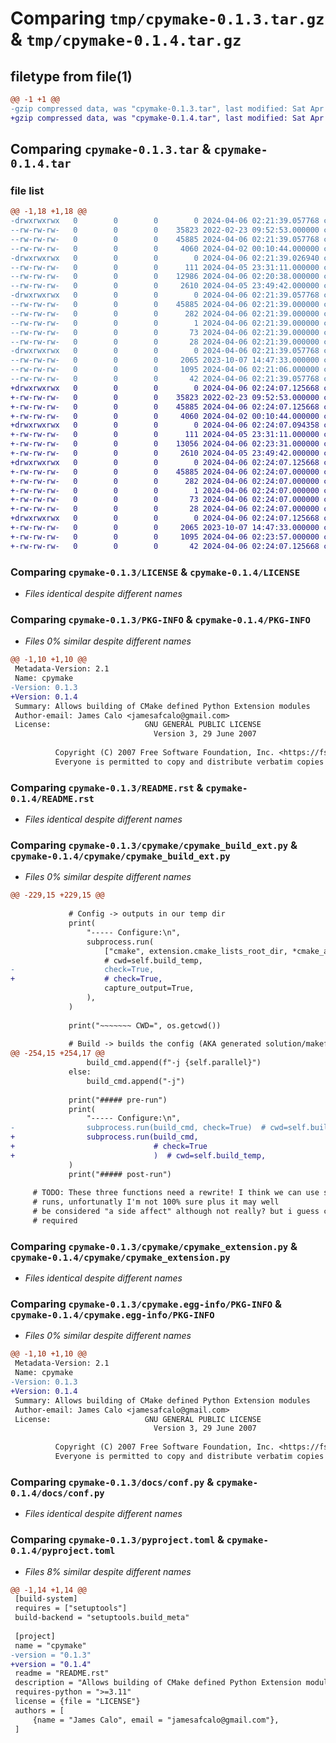 # Comparing `tmp/cpymake-0.1.3.tar.gz` & `tmp/cpymake-0.1.4.tar.gz`

## filetype from file(1)

```diff
@@ -1 +1 @@
-gzip compressed data, was "cpymake-0.1.3.tar", last modified: Sat Apr  6 02:21:39 2024, max compression
+gzip compressed data, was "cpymake-0.1.4.tar", last modified: Sat Apr  6 02:24:07 2024, max compression
```

## Comparing `cpymake-0.1.3.tar` & `cpymake-0.1.4.tar`

### file list

```diff
@@ -1,18 +1,18 @@
-drwxrwxrwx   0        0        0        0 2024-04-06 02:21:39.057768 cpymake-0.1.3/
--rw-rw-rw-   0        0        0    35823 2022-02-23 09:52:53.000000 cpymake-0.1.3/LICENSE
--rw-rw-rw-   0        0        0    45885 2024-04-06 02:21:39.057768 cpymake-0.1.3/PKG-INFO
--rw-rw-rw-   0        0        0     4060 2024-04-02 00:10:44.000000 cpymake-0.1.3/README.rst
-drwxrwxrwx   0        0        0        0 2024-04-06 02:21:39.026940 cpymake-0.1.3/cpymake/
--rw-rw-rw-   0        0        0      111 2024-04-05 23:31:11.000000 cpymake-0.1.3/cpymake/__init__.py
--rw-rw-rw-   0        0        0    12986 2024-04-06 02:20:38.000000 cpymake-0.1.3/cpymake/cpymake_build_ext.py
--rw-rw-rw-   0        0        0     2610 2024-04-05 23:49:42.000000 cpymake-0.1.3/cpymake/cpymake_extension.py
-drwxrwxrwx   0        0        0        0 2024-04-06 02:21:39.057768 cpymake-0.1.3/cpymake.egg-info/
--rw-rw-rw-   0        0        0    45885 2024-04-06 02:21:39.000000 cpymake-0.1.3/cpymake.egg-info/PKG-INFO
--rw-rw-rw-   0        0        0      282 2024-04-06 02:21:39.000000 cpymake-0.1.3/cpymake.egg-info/SOURCES.txt
--rw-rw-rw-   0        0        0        1 2024-04-06 02:21:39.000000 cpymake-0.1.3/cpymake.egg-info/dependency_links.txt
--rw-rw-rw-   0        0        0       73 2024-04-06 02:21:39.000000 cpymake-0.1.3/cpymake.egg-info/entry_points.txt
--rw-rw-rw-   0        0        0       28 2024-04-06 02:21:39.000000 cpymake-0.1.3/cpymake.egg-info/top_level.txt
-drwxrwxrwx   0        0        0        0 2024-04-06 02:21:39.057768 cpymake-0.1.3/docs/
--rw-rw-rw-   0        0        0     2065 2023-10-07 14:47:33.000000 cpymake-0.1.3/docs/conf.py
--rw-rw-rw-   0        0        0     1095 2024-04-06 02:21:06.000000 cpymake-0.1.3/pyproject.toml
--rw-rw-rw-   0        0        0       42 2024-04-06 02:21:39.057768 cpymake-0.1.3/setup.cfg
+drwxrwxrwx   0        0        0        0 2024-04-06 02:24:07.125668 cpymake-0.1.4/
+-rw-rw-rw-   0        0        0    35823 2022-02-23 09:52:53.000000 cpymake-0.1.4/LICENSE
+-rw-rw-rw-   0        0        0    45885 2024-04-06 02:24:07.125668 cpymake-0.1.4/PKG-INFO
+-rw-rw-rw-   0        0        0     4060 2024-04-02 00:10:44.000000 cpymake-0.1.4/README.rst
+drwxrwxrwx   0        0        0        0 2024-04-06 02:24:07.094358 cpymake-0.1.4/cpymake/
+-rw-rw-rw-   0        0        0      111 2024-04-05 23:31:11.000000 cpymake-0.1.4/cpymake/__init__.py
+-rw-rw-rw-   0        0        0    13056 2024-04-06 02:23:31.000000 cpymake-0.1.4/cpymake/cpymake_build_ext.py
+-rw-rw-rw-   0        0        0     2610 2024-04-05 23:49:42.000000 cpymake-0.1.4/cpymake/cpymake_extension.py
+drwxrwxrwx   0        0        0        0 2024-04-06 02:24:07.125668 cpymake-0.1.4/cpymake.egg-info/
+-rw-rw-rw-   0        0        0    45885 2024-04-06 02:24:07.000000 cpymake-0.1.4/cpymake.egg-info/PKG-INFO
+-rw-rw-rw-   0        0        0      282 2024-04-06 02:24:07.000000 cpymake-0.1.4/cpymake.egg-info/SOURCES.txt
+-rw-rw-rw-   0        0        0        1 2024-04-06 02:24:07.000000 cpymake-0.1.4/cpymake.egg-info/dependency_links.txt
+-rw-rw-rw-   0        0        0       73 2024-04-06 02:24:07.000000 cpymake-0.1.4/cpymake.egg-info/entry_points.txt
+-rw-rw-rw-   0        0        0       28 2024-04-06 02:24:07.000000 cpymake-0.1.4/cpymake.egg-info/top_level.txt
+drwxrwxrwx   0        0        0        0 2024-04-06 02:24:07.125668 cpymake-0.1.4/docs/
+-rw-rw-rw-   0        0        0     2065 2023-10-07 14:47:33.000000 cpymake-0.1.4/docs/conf.py
+-rw-rw-rw-   0        0        0     1095 2024-04-06 02:23:57.000000 cpymake-0.1.4/pyproject.toml
+-rw-rw-rw-   0        0        0       42 2024-04-06 02:24:07.125668 cpymake-0.1.4/setup.cfg
```

### Comparing `cpymake-0.1.3/LICENSE` & `cpymake-0.1.4/LICENSE`

 * *Files identical despite different names*

### Comparing `cpymake-0.1.3/PKG-INFO` & `cpymake-0.1.4/PKG-INFO`

 * *Files 0% similar despite different names*

```diff
@@ -1,10 +1,10 @@
 Metadata-Version: 2.1
 Name: cpymake
-Version: 0.1.3
+Version: 0.1.4
 Summary: Allows building of CMake defined Python Extension modules
 Author-email: James Calo <jamesafcalo@gmail.com>
 License:                     GNU GENERAL PUBLIC LICENSE
                                Version 3, 29 June 2007
         
          Copyright (C) 2007 Free Software Foundation, Inc. <https://fsf.org/>
          Everyone is permitted to copy and distribute verbatim copies
```

### Comparing `cpymake-0.1.3/README.rst` & `cpymake-0.1.4/README.rst`

 * *Files identical despite different names*

### Comparing `cpymake-0.1.3/cpymake/cpymake_build_ext.py` & `cpymake-0.1.4/cpymake/cpymake_build_ext.py`

 * *Files 0% similar despite different names*

```diff
@@ -229,15 +229,15 @@
 
             # Config -> outputs in our temp dir
             print(
                 "----- Configure:\n",
                 subprocess.run(
                     ["cmake", extension.cmake_lists_root_dir, *cmake_args],
                     # cwd=self.build_temp,
-                    check=True,
+                    # check=True,
                     capture_output=True,
                 ),
             )
 
             print("~~~~~~~ CWD=", os.getcwd())
 
             # Build -> builds the config (AKA generated solution/makefiles) in
@@ -254,15 +254,17 @@
                 build_cmd.append(f"-j {self.parallel}")
             else:
                 build_cmd.append("-j")
 
             print("##### pre-run")
             print(
                 "----- Configure:\n",
-                subprocess.run(build_cmd, check=True)  # cwd=self.build_temp,
+                subprocess.run(build_cmd, 
+                               # check=True
+                               )  # cwd=self.build_temp,
             )
             print("##### post-run")
 
     # TODO: These three functions need a rewrite! I think we can use special cmake
     # runs, unfortunatly I'm not 100% sure plus it may well
     # be considered "a side affect" although not really? but i guess configure is
     # required
```

### Comparing `cpymake-0.1.3/cpymake/cpymake_extension.py` & `cpymake-0.1.4/cpymake/cpymake_extension.py`

 * *Files identical despite different names*

### Comparing `cpymake-0.1.3/cpymake.egg-info/PKG-INFO` & `cpymake-0.1.4/cpymake.egg-info/PKG-INFO`

 * *Files 0% similar despite different names*

```diff
@@ -1,10 +1,10 @@
 Metadata-Version: 2.1
 Name: cpymake
-Version: 0.1.3
+Version: 0.1.4
 Summary: Allows building of CMake defined Python Extension modules
 Author-email: James Calo <jamesafcalo@gmail.com>
 License:                     GNU GENERAL PUBLIC LICENSE
                                Version 3, 29 June 2007
         
          Copyright (C) 2007 Free Software Foundation, Inc. <https://fsf.org/>
          Everyone is permitted to copy and distribute verbatim copies
```

### Comparing `cpymake-0.1.3/docs/conf.py` & `cpymake-0.1.4/docs/conf.py`

 * *Files identical despite different names*

### Comparing `cpymake-0.1.3/pyproject.toml` & `cpymake-0.1.4/pyproject.toml`

 * *Files 8% similar despite different names*

```diff
@@ -1,14 +1,14 @@
 [build-system]
 requires = ["setuptools"]
 build-backend = "setuptools.build_meta"
 
 [project]
 name = "cpymake"
-version = "0.1.3"
+version = "0.1.4"
 readme = "README.rst"
 description = "Allows building of CMake defined Python Extension modules"
 requires-python = ">=3.11"
 license = {file = "LICENSE"}
 authors = [
     {name = "James Calo", email = "jamesafcalo@gmail.com"},
 ]
```

